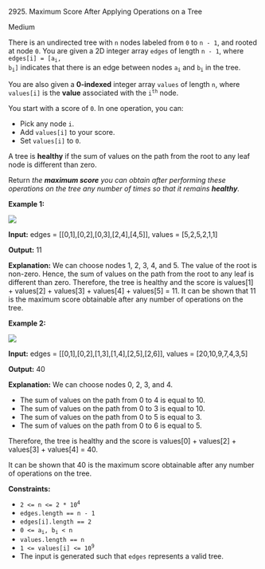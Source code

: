 2925\. Maximum Score After Applying Operations on a Tree

Medium

There is an undirected tree with `n` nodes labeled from `0` to `n - 1`, and rooted at node `0`. You are given a 2D integer array `edges` of length `n - 1`, where <code>edges[i] = [a<sub>i</sub>, b<sub>i</sub>]</code> indicates that there is an edge between nodes <code>a<sub>i</sub></code> and <code>b<sub>i</sub></code> in the tree.

You are also given a **0-indexed** integer array `values` of length `n`, where `values[i]` is the **value** associated with the <code>i<sup>th</sup></code> node.

You start with a score of `0`. In one operation, you can:

*   Pick any node `i`.
*   Add `values[i]` to your score.
*   Set `values[i]` to `0`.

A tree is **healthy** if the sum of values on the path from the root to any leaf node is different than zero.

Return _the **maximum score** you can obtain after performing these operations on the tree any number of times so that it remains **healthy**._

**Example 1:**

![](https://assets.leetcode.com/uploads/2023/10/11/graph-13-1.png)

**Input:** edges = [[0,1],[0,2],[0,3],[2,4],[4,5]], values = [5,2,5,2,1,1]

**Output:** 11

**Explanation:** We can choose nodes 1, 2, 3, 4, and 5. The value of the root is non-zero. Hence, the sum of values on the path from the root to any leaf is different than zero. Therefore, the tree is healthy and the score is values[1] + values[2] + values[3] + values[4] + values[5] = 11. It can be shown that 11 is the maximum score obtainable after any number of operations on the tree.

**Example 2:**

![](https://assets.leetcode.com/uploads/2023/10/11/graph-14-2.png)

**Input:** edges = [[0,1],[0,2],[1,3],[1,4],[2,5],[2,6]], values = [20,10,9,7,4,3,5]

**Output:** 40

**Explanation:** We can choose nodes 0, 2, 3, and 4. 
- The sum of values on the path from 0 to 4 is equal to 10.
- The sum of values on the path from 0 to 3 is equal to 10.
- The sum of values on the path from 0 to 5 is equal to 3.
- The sum of values on the path from 0 to 6 is equal to 5. 

Therefore, the tree is healthy and the score is values[0] + values[2] + values[3] + values[4] = 40. 

It can be shown that 40 is the maximum score obtainable after any number of operations on the tree.

**Constraints:**

*   <code>2 <= n <= 2 * 10<sup>4</sup></code>
*   `edges.length == n - 1`
*   `edges[i].length == 2`
*   <code>0 <= a<sub>i</sub>, b<sub>i</sub> < n</code>
*   `values.length == n`
*   <code>1 <= values[i] <= 10<sup>9</sup></code>
*   The input is generated such that `edges` represents a valid tree.